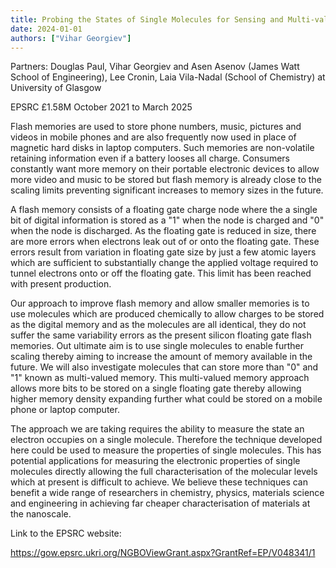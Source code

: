 ```yaml
---
title: Probing the States of Single Molecules for Sensing and Multi-value Memory Applications
date: 2024-01-01
authors: ["Vihar Georgiev"]
---
```


Partners: Douglas Paul, Vihar Georgiev and Asen Asenov (James Watt School of Engineering), Lee Cronin, Laia Vila-Nadal (School of Chemistry) at University of Glasgow

EPSRC £1.58M October 2021 to March 2025


<!--more-->

Flash memories are used to store phone numbers, music, pictures and videos in mobile phones and are also frequently now used in place of magnetic hard disks in laptop computers. Such memories are non-volatile retaining information even if a battery looses all charge. Consumers constantly want more memory on their portable electronic devices to allow more video and music to be stored but flash memory is already close to the scaling limits preventing significant increases to memory sizes in the future.

A flash memory consists of a floating gate charge node where the a single bit of digital information is stored as a "1" when the node is charged and "0" when the node is discharged. As the floating gate is reduced in size, there are more errors when electrons leak out of or onto the floating gate. These errors result from variation in floating gate size by just a few atomic layers which are sufficient to substantially change the applied voltage required to tunnel electrons onto or off the floating gate. This limit has been reached with present production.

Our approach to improve flash memory and allow smaller memories is to use molecules which are produced chemically to allow charges to be stored as the digital memory and as the molecules are all identical, they do not suffer the same variability errors as the present silicon floating gate flash memories. Out ultimate aim is to use single molecules to enable further scaling thereby aiming to increase the amount of memory available in the future. We will also investigate molecules that can store more than "0" and "1" known as multi-valued memory. This multi-valued memory approach allows more bits to be stored on a single floating gate thereby allowing higher memory density expanding further what could be stored on a mobile phone or laptop computer.

The approach we are taking requires the ability to measure the state an electron occupies on a single molecule. Therefore the technique developed here could be used to measure the properties of single molecules. This has potential applications for measuring the electronic properties of single molecules directly allowing the full characterisation of the molecular levels which at present is difficult to achieve. We believe these techniques can benefit a wide range of researchers in chemistry, physics, materials science and engineering in achieving far cheaper characterisation of materials at the nanoscale.

Link to the EPSRC website:

https://gow.epsrc.ukri.org/NGBOViewGrant.aspx?GrantRef=EP/V048341/1
